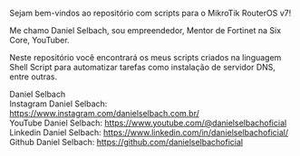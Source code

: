 Sejam bem-vindos ao repositório com scripts para o MikroTik RouterOS v7!

Me chamo Daniel Selbach, sou empreendedor, Mentor de Fortinet na Six Core, YouTuber.

Neste repositório você encontrará os meus scripts criados na linguagem Shell Script para automatizar tarefas como instalação de servidor DNS, entre outras.

Daniel Selbach<br>
Instagram Daniel Selbach: https://www.instagram.com/danielselbach.com.br/<br>
YouTube Daniel Selbach: https://www.youtube.com/@danielselbachoficial<br>
Linkedin Daniel Selbach: https://www.linkedin.com/in/danielselbachoficial/<br>
Github Daniel Selbach: https://github.com/danielselbachoficial<br>
